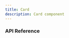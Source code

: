 ```yaml
---
title: Card
description: Card component
---
```


<script lang="ts">
    import {docCardPropsDefs} from '$lib/components/Card/Card.props';
    import ApiReference from '$lib-doc/components/ApiReference.svelte';
</script>

### API Reference

<ApiReference data={docCardPropsDefs}></ApiReference>
